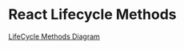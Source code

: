 # React Lifecycle Methods

[LifeCycle Methods Diagram](https://projects.wojtekmaj.pl/react-lifecycle-methods-diagram)
